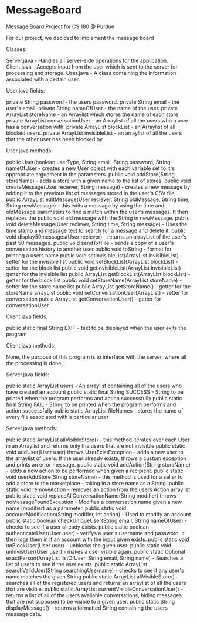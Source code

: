 # MessageBoard
Message Board Project for CS 180 @ Purdue

For our project, we decided to implement the message board

Classes:

Server.java - Handles all server-side operations for the application.
Client.java - Accepts input from the user which is sent to the server for processing and storage.
User.java - A class containing the information associated with a certain user. 

User.java fields:

private String password - the users password.
private String email - the user's email.
private String nameOfUser - the name of the user.
private ArrayList<String> storeName - an Arraylist which stores the name of each store
private ArrayList<User> conversationUser - an Arraylist of all the users who a user has a conversation with.
private ArrayList<User> blockList - an Arraylist of all blocked users.
private ArrayList<User> invisibleList - an arraylist of all the users that the other user has been blocked by.

User.java methods:

public User(boolean userType, String email, String password, String nameOfUser - creates a new User object with each variable set to it's appropriate arguement in the parameters.
public void addStore(String storeName) - adds a store with a given name to the list of stores.
public void createMessage(User reciever, String message) - creates a new message by adding it to the previous list of messages stored in the user's CSV file.
public ArrayList<String> editMessage(User reciever, String oldMessage, String time, String newMessage) - this edits a message by using the time and oldMessage parameters to find a match within the user's messages.  It then replaces the public void old message with the String in newMessage.
public void deleteMessage(User reciever, String time, String message) - Uses the time stamp and message text to search for a message and delete it.
public void display50messages(User reciever) - returns an arrayList of the user's past 50 messages.
public void sendTxtFile - sends a copy of a user's conversation history to another user
public void toString - format for printing a users name
public void setInvisibleList(ArrayList<User> invisibleList) - setter for the invisible list
public void setBlockList(ArrayList<User> blockList) - setter for the block list
public void getInvisibleList(ArrayList<User> invisibleList) - getter for the invisible list
public ArrayList<User> getBlockList(ArrayList<String> blockList) - getter for the block list
public void setStoreName(ArrayList<String> storeName) - setter for the store name list
public ArrayList<String> getStoreName() - getter for the storeName arrayList
public void setConversationUser(ArrayList<User>) - setter for conversation
public ArrayList<User> getConversationUser() - getter for conversationUser


Client.java fields:

public static final String EXIT - text to be displayed when the user exits the program

Client.java methods:

None, the purpose of this program is to interface with the server, where all the processing is done.


Server.java fields:

public static ArrayList<User> users - An arraylist containing all of the users who have created an account
public static final String SUCCESS - String to be printed when the program performs and action successfully
public static final String FAIL - String to be printed when the program performs and action successfully
public static ArrayList<String> fileNames - stores the name of every file associated with a particular user

Server.java methods:

public static ArrayList<String> allVisibleStore() - this method iterates over each User in an Arraylist and returns only the users that are not invisible
public static void addUser(User user) throws UserExistException - adds a new user to the arraylist of users.  If the user already exists, throws a custom exception and prints an error message.
public static void addAction(String storeName) - adds a new action to be performed when given a recipient.
public static void userAddStore(String storeName) - this method is used for a seller to add a store to the marketplace - taking in a store name as a String.
public static void removeAction - removes an action from the users Action arraylist
public static void replaceAllConversationName(String modifier) throws noMessageFoundException - Modifies a conversation name given a new name (modifier) as a parameter.
public static void accountModification(String modifier, int action) - Used to modify an account
public static boolean checkUniqueUser(String email, String nameOfUser) - checks to see if a user already exists.
public static boolean authenticateUser(User user) - verifys a user's username and password. It then logs them in if an account with the input given exists.
public static void unBlockUser(User user) - unblocks the given user.
public static void unInvisUser(User user) - makes a user visible again.
public static Optional<User> exactPerson(ArrayList<User> listOfUser, String email, String name) - Searches a list of users to see if the user exists.
public static ArrayList<User> searchValidUser(String searchingUsername) - checks to see if any user's name matches the given String
public static ArrayList<User> allVisibleStore() - searches all of the registered users and returns an arraylist of all the users that are visible.
public static ArrayList<User> currentVisibleConversationUser() - returns a list of all of the users available conversations, hiding messages that are not supposed to be visible to a given user.
public static String displayMessage() - returns a formatted String containing the users message data.

